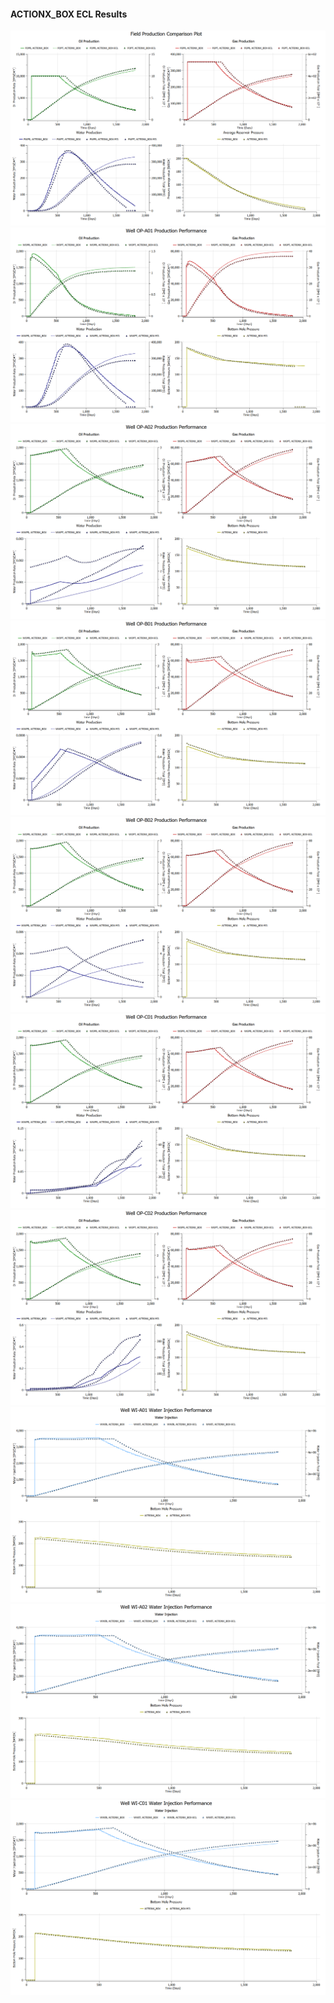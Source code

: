#### ACTIONX_BOX ECL Results

![](ECL/ACTIONX_BOX-Field_Production_Comparison_Plot.png)
![](ECL/ACTIONX_BOX-Well_OP_A01_Production_Performance.png)
![](ECL/ACTIONX_BOX-Well_OP_A02_Production_Performance.png)
![](ECL/ACTIONX_BOX-Well_OP_B01_Production_Performance.png)
![](ECL/ACTIONX_BOX-Well_OP_B02_Production_Performance.png)
![](ECL/ACTIONX_BOX-Well_OP_C01_Production_Performance.png)
![](ECL/ACTIONX_BOX-Well_OP_C02_Production_Performance.png)
![](ECL/ACTIONX_BOX-Well_WI_A01_Water_Injection_Performance.png)
![](ECL/ACTIONX_BOX-Well_WI_A02_Water_Injection_Performance.png)
![](ECL/ACTIONX_BOX-Well_WI_C01_Water_Injection_Performance.png)

